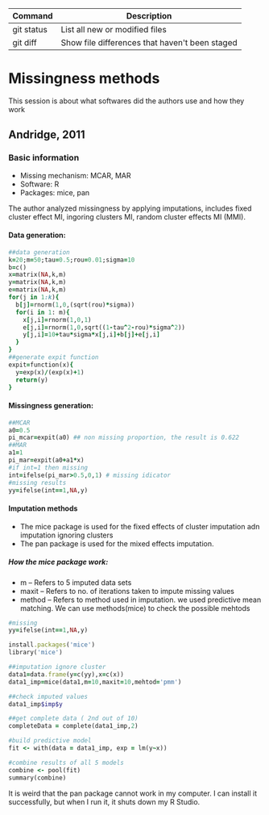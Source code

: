 | Command | Description |
| --- | --- |
| git status | List all new or modified files |
| git diff | Show file differences that haven't been staged |

# Missingness methods

This session is about what softwares did the authors use and how they work


## Andridge, 2011
### Basic information
* Missing mechanism: MCAR, MAR
* Software: R
* Packages: mice, pan

The author analyzed missingness by applying imputations, includes fixed cluster effect MI, ingoring clusters MI, random cluster effects MI (MMI).

#### Data generation:
```ruby
##data generation
k=20;m=50;tau=0.5;rou=0.01;sigma=10
b=c()
x=matrix(NA,k,m)
y=matrix(NA,k,m)
e=matrix(NA,k,m)
for(j in 1:k){
  b[j]=rnorm(1,0,(sqrt(rou)*sigma))
  for(i in 1: m){
    x[j,i]=rnorm(1,0,1)
    e[j,i]=rnorm(1,0,sqrt((1-tau^2-rou)*sigma^2))
    y[j,i]=10+tau*sigma*x[j,i]+b[j]+e[j,i]
  }
}
##generate expit function
expit=function(x){
  y=exp(x)/(exp(x)+1)
  return(y)
}
```

#### Missingness generation:
```ruby
##MCAR
a0=0.5
pi_mcar=expit(a0) ## non missing proportion, the result is 0.622 
##MAR
a1=1
pi_mar=expit(a0+a1*x)
#if int=1 then missing
int=ifelse(pi_mar>0.5,0,1) # missing idicator
#missing results
yy=ifelse(int==1,NA,y)
```
#### Imputation methods
* The mice package is used for the fixed effects of cluster imputation adn imputation ignoring clusters
* The pan package is used for the mixed effects imputation. 

##### How the mice package work:

* m  – Refers to 5 imputed data sets
* maxit – Refers to no. of iterations taken to impute missing values
* method – Refers to method used in imputation. we used predictive mean matching. We can use methods(mice) to check the possible mehtods

```ruby
#missing
yy=ifelse(int==1,NA,y)

install.packages('mice')
library('mice')

##imputation ignore cluster 
data1=data.frame(y=c(yy),x=c(x))
data1_imp=mice(data1,m=10,maxit=10,mehtod='pmm')

##check imputed values
data1_imp$imp$y

##get complete data ( 2nd out of 10)
completeData = complete(data1_imp,2)

#build predictive model
fit <- with(data = data1_imp, exp = lm(y~x)) 

#combine results of all 5 models
combine <- pool(fit)
summary(combine)
```

It is weird that the pan package cannot work in my computer. I can install it successfully, but when I run it, it shuts down my R Studio.  


